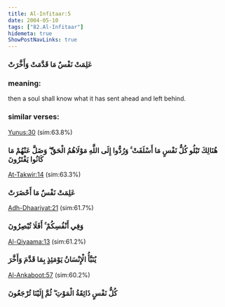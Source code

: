 ```yaml
---
title: Al-Infitaar:5
date: 2004-05-10
tags: ["82.Al-Infitaar"]
hidemeta: true 
ShowPostNavLinks: true 
---
```

### عَلِمَتْ نَفْسٌ مَا قَدَّمَتْ وَأَخَّرَتْ
### meaning: 
then a soul shall know what it has sent ahead and left behind.
### similar verses: 

[Yunus:30](/10/30) (sim:63.8%)

### هُنَالِكَ تَبْلُو كُلُّ نَفْسٍ مَا أَسْلَفَتْ ۚ وَرُدُّوا إِلَى اللَّهِ مَوْلَاهُمُ الْحَقِّ ۖ وَضَلَّ عَنْهُمْ مَا كَانُوا يَفْتَرُونَ

[At-Takwir:14](/81/14) (sim:63.3%)

### عَلِمَتْ نَفْسٌ مَا أَحْضَرَتْ

[Adh-Dhaariyat:21](/51/21) (sim:61.7%)

### وَفِي أَنْفُسِكُمْ ۚ أَفَلَا تُبْصِرُونَ

[Al-Qiyaama:13](/75/13) (sim:61.2%)

### يُنَبَّأُ الْإِنْسَانُ يَوْمَئِذٍ بِمَا قَدَّمَ وَأَخَّرَ

[Al-Ankaboot:57](/29/57) (sim:60.2%)

### كُلُّ نَفْسٍ ذَائِقَةُ الْمَوْتِ ۖ ثُمَّ إِلَيْنَا تُرْجَعُونَ
